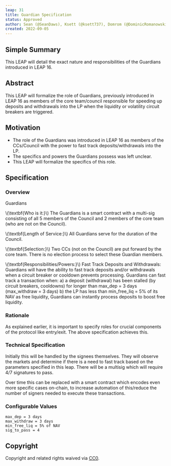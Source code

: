 ```yaml
---
leap: 31
title: Guardian Specification
status: Approved
author: Sean (@SeanDaws), Ksett (@ksett737), Domrom (@DominicRomanowski)
created: 2022-09-05
---
```


<!--You can leave these HTML comments in your merged LEAP and delete the visible duplicate text guides, they will not appear and may be helpful to refer to if you edit it again. This is the suggested template for new LEAPs. Note that a LEAP number will be assigned by an editor. When opening a pull request to submit your LEAP, please use an abbreviated title in the filename, `leap-draft_title_abbrev.md`. The title should be 44 characters or less.-->

## Simple Summary
<!--"If you can't explain it simply, you don't understand it well enough." Simply describe the outcome the proposed changes intends to achieve. This should be non-technical and accessible to a casual community member.-->
This LEAP will detail the exact nature and responsibilities of the Guardians introduced in LEAP 16.

## Abstract
<!--A short (~200 word) description of the proposed change, the abstract should clearly describe the proposed change. This is what *will* be done if the LEAP is implemented, not *why* it should be done or *how* it will be done. If the LEAP proposes deploying a new contract, write, "we propose to deploy a new contract that will do x".-->

This LEAP will formalize the role of Guardians, previously introduced in LEAP 16 as members of the core team/council responsible for speeding up deposits and withdrawals into the LP when the liquidity or volatility circuit breakers are triggered.

## Motivation
<!--This is the problem statement. This is the *why* of the LEAP. It should clearly explain *why* the current state of the protocol is inadequate.  It is critical that you explain *why* the change is needed, if the LEAP proposes changing how something is calculated, you must address *why* the current calculation is innaccurate or wrong. This is not the place to describe how the LEAP will address the issue!-->
- The role of the Guardians was introduced in LEAP 16 as members of the CCs/Council with the power to fast track deposits/withdrawals into the LP.
- The specifics and powers the Guardians possess was left unclear.
- This LEAP will formalize the specifics of this role.

## Specification
<!--The specification should describe the syntax and semantics of any new feature, there are five sections
1. Overview
2. Rationale
3. Technical Specification
4. Test Cases
5. Configurable Values
-->

### Overview
<!--This is a high level overview of *how* the LEAP will solve the problem. The overview should clearly describe how the new feature will be implemented.-->
Guardians

\\(\textbf{Who is it:}\\) The Guardians is a smart contract with a multi-sig consisting of all 5 members of the Council and 2 members of the core team (who are not on the Council).

\\(\textbf{Length of Service:}\\) All Guardians serve for the duration of the Council.

\\(\textbf{Selection:}\\)  Two CCs (not on the Council) are put forward by the core team. There is no election process to select these Guardian members.

\\(\textbf{Responsibilities/Powers:}\\)
Fast Track Deposits and Withdrawals: Guardians will have the ability to fast track deposits and/or withdrawals when a circuit breaker or cooldown prevents processing.
Guardians can fast track a transaction when:
a) a deposit (withdrawal) has been stalled (by circuit breakers, cooldowns) for longer than max_dep = 3 days (max_withdraw = 3 days)
b) the LP has less than min_free_liq = 5% of its NAV as free liquidity, Guardians can instantly process deposits to boost free liquidity.



### Rationale
<!--This is where you explain the reasoning behind how you propose to solve the problem. Why did you propose to implement the change in this way, what were the considerations and trade-offs. The rationale fleshes out what motivated the design and why particular design decisions were made. It should describe alternate designs that were considered and related work. The rationale may also provide evidence of consensus within the community, and should discuss important objections or concerns raised during discussion.-->
As explained earlier, it is important to specify roles for crucial components of the protocol like entry/exit. The above specification achieves this.

### Technical Specification
<!--The technical specification should outline the public API of the changes proposed. That is, changes to any of the interfaces Lyra currently exposes or the creations of new ones.-->

Initially this will be handled by the signees themselves. They will observe the markets and determine if there is a need to fast track based on the parameters specified in this leap. There will be a multisig which will require 4/7 signatures to pass.

Over time this can be replaced with a smart contract which encodes even more specific cases on-chain, to increase automation of this/reduce the number of signers needed to execute these transactions.


### Configurable Values
<!--Please list all values configurable under this implementation.-->
```
max_dep = 3 days
max_withdraw = 3 days
min_free_liq = 5% of NAV
sig_to_pass = 4
```

## Copyright
Copyright and related rights waived via [CC0](https://creativecommons.org/publicdomain/zero/1.0/).
